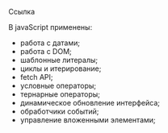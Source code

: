 
Ссылка 


В javaScript применены:
- работа с датами;
- работа с DOM;
- шаблонные литералы;
- циклы и итерирование;
- fetch API;
- условные операторы;
- тернарные операторы;
- динамическое обновление интерфейса;
- обработчики событий;
- управление вложенными элементами;